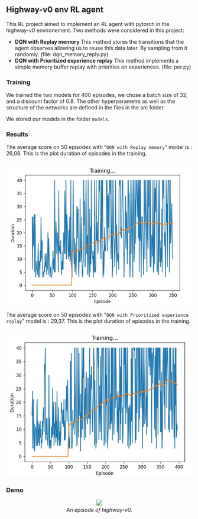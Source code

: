 ## Highway-v0 env RL agent
This RL project aimed to implement an RL agent with pytorch in the highway-v0 environement. Two methods were considered in this project:
 - **DQN with Replay memory**
 This method stores the transitions that the agent observes allowing us to reuse this data later. By sampling from it randomly. (file: dqn_memory_reply.py)
 - **DQN with Prioritized experience replay**
 This method implements a simple memory buffer replay with priorities on experiences. (file: per.py)

### **Training**
 We trained the two models for 400 episodes, we chose a batch size of 32, and a discount factor of 0.8. The other hyperparametrs as well as the structure of the networks are defined in the files in the src folder.

 We stored our models in the folder `models`.

### **Results**
The average score on 50 episodes with "`DQN with Replay memory`" model is : 26,08. This is the plot duration of episodes in the training.

![alt text](./images/duration_400.jpg)


The average score on 50 episodes with "`DQN with Prioritized experience replay`" model is : 29,37. This is the plot duration of episodes in the training.

![alt text](./images/duration_per_400.jpg)

### **Demo**
<p align="center">
    <img src="https://raw.githubusercontent.com/houssamBahhou/RL-highwayEnv/master/demo.mp4?raw=true"><br/>
    <em>An episode of highway-v0.</em>
</p>


